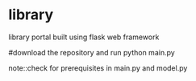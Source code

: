 # library
library portal built using flask web framework


#download the repository and run python main.py

note::check for prerequisites in main.py and model.py
